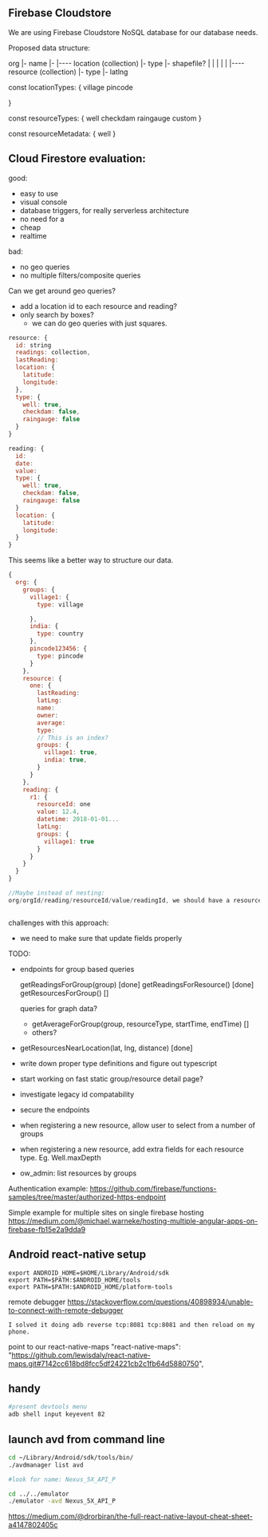 



## Firebase Cloudstore

We are using Firebase Cloudstore NoSQL database for our database needs.

Proposed data structure:


org
  |- name
  |-
  |---- location (collection)
         |- type
         |- shapefile?
  |
  |
  |
  |
  |
  |---- resource (collection)
          |- type
          |- latlng



const locationTypes: {
  village
  pincode

}

const resourceTypes: {
  well
  checkdam
  raingauge
  custom
}


const resourceMetadata: {
  well
}




## Cloud Firestore evaluation:


good:
- easy to use
- visual console
- database triggers, for really serverless architecture
- no need for a
- cheap
- realtime


bad:
- no geo queries
- no multiple filters/composite queries



Can we get around geo queries?
- add a location id to each resource and reading?
- only search by boxes?
  - we can do geo queries with just squares.


```js
resource: {
  id: string
  readings: collection,
  lastReading:
  location: {
    latitude:
    longitude:
  },
  type: {
    well: true,
    checkdam: false,
    raingauge: false
  }
}

reading: {
  id:
  date:
  value:
  type: {
    well: true,
    checkdam: false,
    raingauge: false
  }
  location: {
    latitude:
    longitude:
  }
}

```


This seems like a better way to structure our data.
```js
{
  org: {
    groups: {
      village1: {
        type: village

      },
      india: {
        type: country
      },
      pincode123456: {
        type: pincode
      }
    },
    resource: {
      one: {
        lastReading:
        latLng:
        name:
        owner:
        average:
        type:
        // This is an index?
        groups: {
          village1: true,
          india: true,
        }
      }
    },
    reading: {
      r1: {
        resourceId: one
        value: 12.4,
        datetime: 2018-01-01...
        latLng:
        groups: {
          village1: true
        }
      }
    }
  }
}

//Maybe instead of nesting:
org/orgId/reading/resourceId/value/readingId, we should have a resourceId field on reading...



```

challenges with this approach:

- we need to make sure that update fields properly




TODO: 

- endpoints for group based queries
  
  getReadingsForGroup(group) [done]
  getReadingsForResource() [done]
  getResourcesForGroup() []

  queries for graph data?
  - getAverageForGroup(group, resourceType, startTime, endTime) []
  - others?


- getResourcesNearLocation(lat, lng, distance) [done]

- write down proper type definitions and figure out typescript
- start working on fast static group/resource detail page?
- investigate legacy id compatability


- secure the endpoints
- when registering a new resource, allow user to select from a number of groups
- when registering a new resource, add extra fields for each resource type. Eg. Well.maxDepth
- ow_admin: list resources by groups


Authentication example:
https://github.com/firebase/functions-samples/tree/master/authorized-https-endpoint

Simple example for multiple sites on single firebase hosting
https://medium.com/@michael.warneke/hosting-multiple-angular-apps-on-firebase-fb15e2a9dda9




## Android react-native setup

```
export ANDROID_HOME=$HOME/Library/Android/sdk
export PATH=$PATH:$ANDROID_HOME/tools
export PATH=$PATH:$ANDROID_HOME/platform-tools
```

remote debugger
https://stackoverflow.com/questions/40898934/unable-to-connect-with-remote-debugger



`I solved it doing adb reverse tcp:8081 tcp:8081 and then reload on my phone.`

point to our react-native-maps
"react-native-maps": "https://github.com/lewisdaly/react-native-maps.git#7142cc618bd8fcc5df24221cb2c1fb64d5880750",


## handy
```bash
#present devtools menu
adb shell input keyevent 82
```

## launch avd from command line

```bash
cd ~/Library/Android/sdk/tools/bin/
./avdmanager list avd

#look for name: Nexus_5X_API_P

cd ../../emulator
./emulator -avd Nexus_5X_API_P

```

https://medium.com/@drorbiran/the-full-react-native-layout-cheat-sheet-a4147802405c